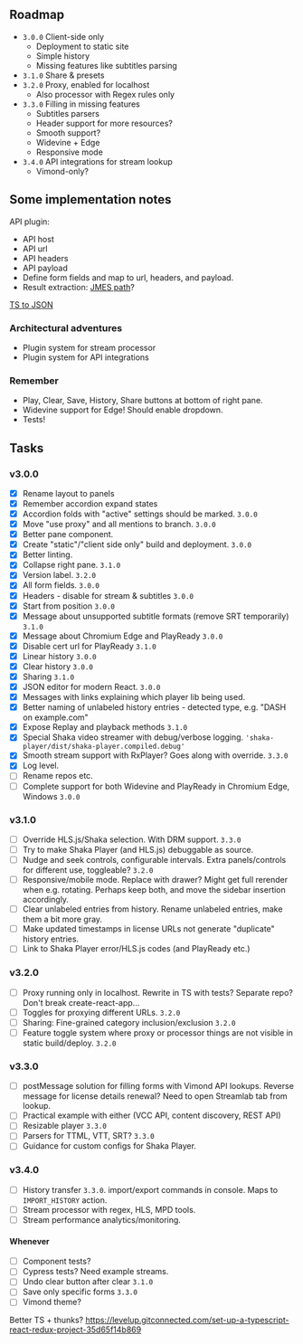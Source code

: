 
## Roadmap

* `3.0.0` Client-side only
  * Deployment to static site
  * Simple history
  * Missing features like subtitles parsing
* `3.1.0` Share & presets
* `3.2.0` Proxy, enabled for localhost
  * Also processor with Regex rules only
* `3.3.0` Filling in missing features
  * Subtitles parsers
  * Header support for more resources?
  * Smooth support?
  * Widevine + Edge
  * Responsive mode
* `3.4.0` API integrations for stream lookup
  * Vimond-only?

## Some implementation notes

API plugin:

* API host
* API url
* API headers
* API payload
* Define form fields and map to url, headers, and payload.
* Result extraction: [JMES path](http://jmespath.org/)?

[TS to JSON](https://github.com/YousefED/typescript-json-schema)

### Architectural adventures

* Plugin system for stream processor
* Plugin system for API integrations

### Remember

* Play, Clear, Save, History, Share buttons at bottom of right pane.
* Widevine support for Edge! Should enable dropdown.
* Tests!

## Tasks

### v3.0.0

* [x] Rename layout to panels
* [x] Remember accordion expand states
* [x] Accordion folds with "active" settings should be marked. `3.0.0`
* [x] Move "use proxy" and all mentions to branch. `3.0.0`
* [x] Better pane component.
* [x] Create "static"/"client side only" build and deployment. `3.0.0`
* [x] Better linting.
* [x] Collapse right pane.  `3.1.0`
* [x] Version label. `3.2.0`
* [x] All form fields. `3.0.0`
* [x] Headers - disable for stream & subtitles `3.0.0`
* [x] Start from position `3.0.0`
* [x] Message about unsupported subtitle formats (remove SRT temporarily) `3.1.0`
* [x] Message about Chromium Edge and PlayReady `3.0.0`
* [x] Disable cert url for PlayReady `3.1.0`
* [x] Linear history `3.0.0`
* [x] Clear history `3.0.0`
* [x] Sharing `3.1.0`
* [x] JSON editor for modern React. `3.0.0`
* [x] Messages with links explaining which player lib being used.
* [x] Better naming of unlabeled history entries - detected type, e.g. "DASH on example.com"
* [x] Expose Replay and playback methods `3.1.0`
* [x] Special Shaka video streamer with debug/verbose logging. `'shaka-player/dist/shaka-player.compiled.debug'`
* [x] Smooth stream support with RxPlayer? Goes along with override. `3.3.0`
* [x] Log level.
* [ ] Rename repos etc.
* [ ] Complete support for both Widevine and PlayReady in Chromium Edge, Windows `3.0.0`

### v3.1.0

* [ ] Override HLS.js/Shaka selection. With DRM support. `3.3.0`
* [ ] Try to make Shaka Player (and HLS.js) debuggable as source.
* [ ] Nudge and seek controls, configurable intervals. Extra panels/controls for different use, toggleable? `3.2.0`
* [ ] Responsive/mobile mode. Replace with drawer? Might get full rerender when e.g. rotating. Perhaps keep both, and move the sidebar insertion accordingly.
* [ ] Clear unlabeled entries from history. Rename unlabeled entries, make them a bit more gray.
* [ ] Make updated timestamps in license URLs not generate "duplicate" history entries.
* [ ] Link to Shaka Player error/HLS.js codes (and PlayReady etc.)

### v3.2.0

* [ ] Proxy running only in localhost. Rewrite in TS with tests? Separate repo? Don't break create-react-app...
* [ ] Toggles for proxying different URLs. `3.2.0`
* [ ] Sharing: Fine-grained category inclusion/exclusion `3.2.0`
* [ ] Feature toggle system where proxy or processor things are not visible in static build/deploy. `3.2.0`

### v3.3.0

* [ ] postMessage solution for filling forms with Vimond API lookups. Reverse message for license details renewal? Need to open Streamlab tab from lookup.
* [ ] Practical example with either (VCC API, content discovery, REST API)
* [ ] Resizable player `3.3.0`
* [ ] Parsers for TTML, VTT, SRT? `3.3.0`
* [ ] Guidance for custom configs for Shaka Player.

### v3.4.0

* [ ] History transfer `3.3.0`. import/export commands in console. Maps to `IMPORT_HISTORY` action.
* [ ] Stream processor with regex, HLS, MPD tools.
* [ ] Stream performance analytics/monitoring.

#### Whenever

* [ ] Component tests?
* [ ] Cypress tests? Need example streams.
* [ ] Undo clear button after clear `3.1.0`
* [ ] Save only specific forms `3.3.0`
* [ ] Vimond theme?

Better TS + thunks?
https://levelup.gitconnected.com/set-up-a-typescript-react-redux-project-35d65f14b869







